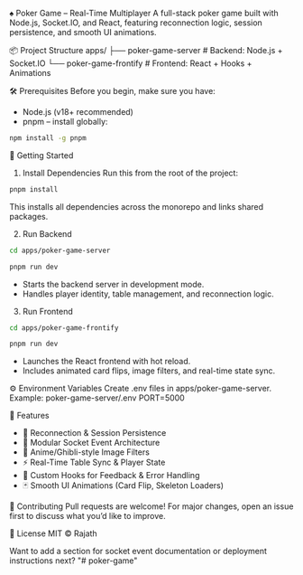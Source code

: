♠️ Poker Game – Real-Time Multiplayer
A full-stack poker game built with Node.js, Socket.IO, and React, featuring reconnection logic, session persistence, and smooth UI animations.

📦 Project Structure
apps/
├── poker-game-server     # Backend: Node.js + Socket.IO
└── poker-game-frontify   # Frontend: React + Hooks + Animations



🛠 Prerequisites
Before you begin, make sure you have:
- Node.js (v18+ recommended)
- pnpm – install globally:
```bash
npm install -g pnpm
```


🚀 Getting Started
1. Install Dependencies
Run this from the root of the project:
```bash
pnpm install
```

This installs all dependencies across the monorepo and links shared packages.

2. Run Backend
```bash
cd apps/poker-game-server
```
```bash
pnpm run dev
```


- Starts the backend server in development mode.
- Handles player identity, table management, and reconnection logic.

3. Run Frontend
```bash
cd apps/poker-game-frontify
```
```bash
pnpm run dev
```


- Launches the React frontend with hot reload.
- Includes animated card flips, image filters, and real-time state sync.

⚙️ Environment Variables
Create .env files in apps/poker-game-server.
Example:
poker-game-server/.env
PORT=5000

🧪 Features
- 🔄 Reconnection & Session Persistence
- 🧠 Modular Socket Event Architecture
- 🎨 Anime/Ghibli-style Image Filters
- ⚡ Real-Time Table Sync & Player State
- 💬 Custom Hooks for Feedback & Error Handling
- 🃏 Smooth UI Animations (Card Flip, Skeleton Loaders)

🤝 Contributing
Pull requests are welcome! For major changes, open an issue first to discuss what you’d like to improve.

📄 License
MIT © Rajath

Want to add a section for socket event documentation or deployment instructions next?
"# poker-game" 
